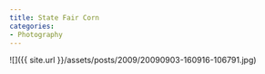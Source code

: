 ```yaml
---
title: State Fair Corn
categories:
- Photography
---
```


![]({{ site.url }}/assets/posts/2009/20090903-160916-106791.jpg)
